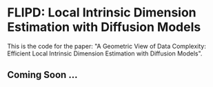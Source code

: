 # FLIPD: Local Intrinsic Dimension Estimation with Diffusion Models

This is the code for the paper: "A Geometric View of Data Complexity: Efficient Local Intrinsic Dimension Estimation with Diffusion Models".

## Coming Soon ...
